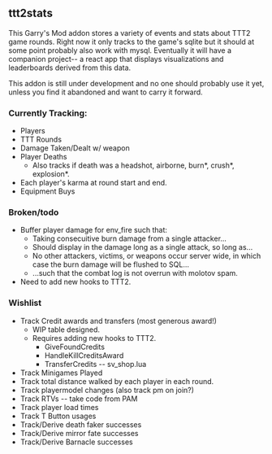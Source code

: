 ## ttt2stats

This Garry's Mod addon stores a variety of events and stats about TTT2 game rounds. Right now it only tracks to the game's sqlite but it should at some point probably also work with mysql. Eventually it will have a companion project-- a react app that displays visualizations and leaderboards derived from this data.

This addon is still under development and no one should probably use it yet, unless you find it abandoned and want to carry it forward.

### Currently Tracking:

- Players
- TTT Rounds
- Damage Taken/Dealt w/ weapon
- Player Deaths
  - Also tracks if death was a headshot, airborne, burn\*, crush\*, explosion*.
- Each player's karma at round start and end.
- Equipment Buys

### Broken/todo

- Buffer player damage for env_fire such that:
  - Taking consecuitive burn damage from a single attacker...
  - Should display in the damage long as a single attack, so long as...
  - No other attackers, victims, or weapons occur server wide, in which case the burn damage will be flushed to SQL...
  - ...such that the combat log is not overrun with molotov spam. 
- Need to add new hooks to TTT2.

### Wishlist

- Track Credit awards and transfers (most generous award!)
  - WIP table designed.
  - Requires adding new hooks to TTT2.
    - GiveFoundCredits
    - HandleKillCreditsAward
    - TransferCredits -- sv_shop.lua
- Track Minigames Played
- Track total distance walked by each player in each round.
- Track playermodel changes (also track pm on join?)
- Track RTVs -- take code from PAM
- Track player load times
- Track T Button usages
- Track/Derive death faker successes
- Track/Derive mirror fate successes
- Track/Derive Barnacle successes